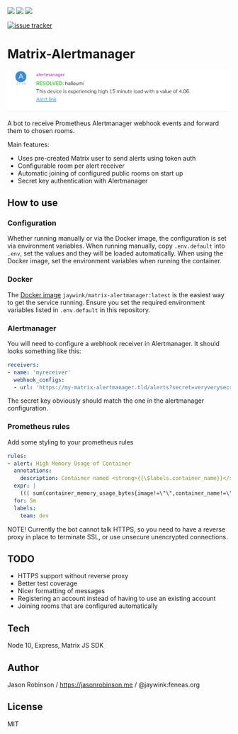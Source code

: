 ![](https://img.shields.io/gitlab/pipeline/jaywink/matrix-alertmanager.svg?gitlab_url=https%3A%2F%2Fgit.feneas.org) [![](https://img.shields.io/docker/pulls/jaywink/matrix-alertmanager.svg)](https://cloud.docker.com/u/jaywink/repository/docker/jaywink/matrix-alertmanager) [![](https://img.shields.io/matrix/matrix-alertmanager:feneas.org.svg?server_fqdn=feneas.org)](https://matrix.to/#/#matrix-alertmanager:feneas.org)

[![issue tracker](https://img.shields.io/badge/issue%20tracker-gitlab-orange.svg)](https://git.feneas.org/jaywink/matrix-alertmanager/issues)

# Matrix-Alertmanager

![](./screenshot.png)

A bot to receive Prometheus Alertmanager webhook events and forward them to chosen rooms.

Main features:

* Uses pre-created Matrix user to send alerts using token auth
* Configurable room per alert receiver
* Automatic joining of configured public rooms on start up
* Secret key authentication with Alertmanager

## How to use

### Configuration

Whether running manually or via the Docker image, the configuration is set via environment variables. When running manually, copy `.env.default` into `.env`, set the values and they will be loaded automatically. When using the Docker image, set the environment variables when running the container.

### Docker

The [Docker image](https://cloud.docker.com/repository/docker/jaywink/matrix-alertmanager) `jaywink/matrix-alertmanager:latest` is the easiest way to get the service running. Ensure you set the required environment variables listed in `.env.default` in this repository.

### Alertmanager

You will need to configure a webhook receiver in Alertmanager. It should looks something like this:

```yaml
receivers:
- name: 'myreceiver'
  webhook_configs:
  - url: 'https://my-matrix-alertmanager.tld/alerts?secret=veryverysecretkeyhere'
```

The secret key obviously should match the one in the alertmanager configuration.

### Prometheus rules

Add some styling to your prometheus rules

```yaml
rules:
- alert: High Memory Usage of Container
  annotations:
    description: Container named <strong>{{\$labels.container_name}}</strong> in <strong>{{\$labels.pod_name}}</strong> in <strong>{{\$labels.namespace}}</strong> is using more than 75% of Memory Limit
  expr: |
    ((( sum(container_memory_usage_bytes{image!=\"\",container_name!=\"POD\", namespace!=\"kube-system\"}) by (namespace,container_name,pod_name, instance)  / sum(container_spec_memory_limit_bytes{image!=\"\",container_name!=\"POD\",namespace!=\"kube-system\"}) by (namespace,container_name,pod_name, instance) ) * 100 ) < +Inf ) > 75
  for: 5m
  labels:
    team: dev
```

NOTE! Currently the bot cannot talk HTTPS, so you need to have a reverse proxy in place to terminate SSL, or use unsecure unencrypted connections.

## TODO

* HTTPS support without reverse proxy
* Better test coverage
* Nicer formatting of messages
* Registering an account instead of having to use an existing account
* Joining rooms that are configured automatically

## Tech

Node 10, Express, Matrix JS SDK

## Author

Jason Robinson / https://jasonrobinson.me / @jaywink:feneas.org

## License

MIT
